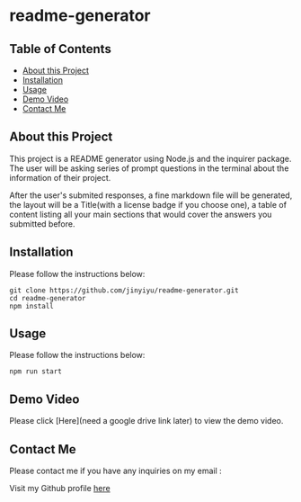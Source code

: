 # readme-generator

## Table of Contents

- [About this Project](#about-this-project)
- [Installation](#installation)
- [Usage](#usage)
- [Demo Video](#demo-video)
- [Contact Me](#contact-me)

## About this Project

This project is a README generator using Node.js and the inquirer package. The user will be asking series of prompt questions in the terminal about the information of their project.

After the user's submited responses, a fine markdown file will be generated, the layout will be a Title(with a license badge if you choose one), a table of content listing all your main sections that would cover the answers you submitted before.

## Installation

Please follow the instructions below:

```
git clone https://github.com/jinyiyu/readme-generator.git
cd readme-generator
npm install

```

## Usage

Please follow the instructions below:

```
npm run start
```

## Demo Video

Please click [Here](need a google drive link later) to view the demo video.

## Contact Me

Please contact me if you have any inquiries on my email :

Visit my Github profile [here](https://github.com/jinyiyu)
